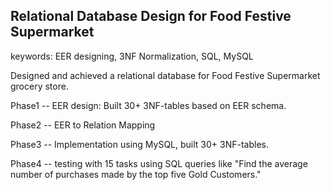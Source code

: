 ## Relational Database Design for Food Festive Supermarket


keywords: EER designing, 3NF Normalization, SQL, MySQL


Designed and achieved a relational database for Food Festive Supermarket grocery store.

Phase1 -- EER design: Built 30+ 3NF-tables based on EER schema.

Phase2 -- EER to Relation Mapping

Phase3 -- Implementation using MySQL, built 30+ 3NF-tables.

Phase4 -- testing with 15 tasks using SQL queries like "Find the average number of purchases made by the top five Gold Customers."

